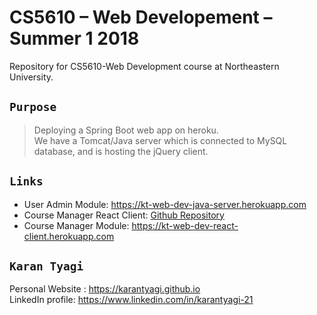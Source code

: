 # CS5610 – Web Developement – Summer 1 2018
Repository for CS5610-Web Development course at Northeastern University.

## `Purpose` <br/>

> Deploying a Spring Boot web app on heroku.<br>
> We have a Tomcat/Java server which is connected to MySQL database, and is hosting the jQuery client.

## `Links`

* User Admin Module: https://kt-web-dev-java-server.herokuapp.com
* Course Manager React Client: [Github Repository](https://github.com/karantyagi/course-manager-client-react)
* Course Manager Module: https://kt-web-dev-react-client.herokuapp.com

## `Karan Tyagi`<br/>

Personal Website : https://karantyagi.github.io <br/> 
LinkedIn profile: https://www.linkedin.com/in/karantyagi-21 <br/>
